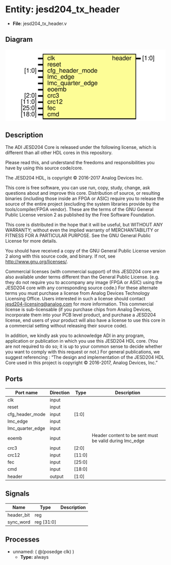 # Entity: jesd204_tx_header

- **File**: jesd204_tx_header.v
## Diagram

![Diagram](jesd204_tx_header.svg "Diagram")
## Description


 The ADI JESD204 Core is released under the following license, which is
 different than all other HDL cores in this repository.

 Please read this, and understand the freedoms and responsibilities you have
 by using this source code/core.

 The JESD204 HDL, is copyright © 2016-2017 Analog Devices Inc.

 This core is free software, you can use run, copy, study, change, ask
 questions about and improve this core. Distribution of source, or resulting
 binaries (including those inside an FPGA or ASIC) require you to release the
 source of the entire project (excluding the system libraries provide by the
 tools/compiler/FPGA vendor). These are the terms of the GNU General Public
 License version 2 as published by the Free Software Foundation.

 This core  is distributed in the hope that it will be useful, but WITHOUT ANY
 WARRANTY; without even the implied warranty of MERCHANTABILITY or FITNESS FOR
 A PARTICULAR PURPOSE. See the GNU General Public License for more details.

 You should have received a copy of the GNU General Public License version 2
 along with this source code, and binary.  If not, see
 <http://www.gnu.org/licenses/>.

 Commercial licenses (with commercial support) of this JESD204 core are also
 available under terms different than the General Public License. (e.g. they
 do not require you to accompany any image (FPGA or ASIC) using the JESD204
 core with any corresponding source code.) For these alternate terms you must
 purchase a license from Analog Devices Technology Licensing Office. Users
 interested in such a license should contact jesd204-licensing@analog.com for
 more information. This commercial license is sub-licensable (if you purchase
 chips from Analog Devices, incorporate them into your PCB level product, and
 purchase a JESD204 license, end users of your product will also have a
 license to use this core in a commercial setting without releasing their
 source code).

 In addition, we kindly ask you to acknowledge ADI in any program, application
 or publication in which you use this JESD204 HDL core. (You are not required
 to do so; it is up to your common sense to decide whether you want to comply
 with this request or not.) For general publications, we suggest referencing :
 “The design and implementation of the JESD204 HDL Core used in this project
 is copyright © 2016-2017, Analog Devices, Inc.”


## Ports

| Port name        | Direction | Type   | Description                                              |
| ---------------- | --------- | ------ | -------------------------------------------------------- |
| clk              | input     |        |                                                          |
| reset            | input     |        |                                                          |
| cfg_header_mode  | input     | [1:0]  |                                                          |
| lmc_edge         | input     |        |                                                          |
| lmc_quarter_edge | input     |        |                                                          |
| eoemb            | input     |        |  Header content to be sent must be valid during lmc_edge |
| crc3             | input     | [2:0]  |                                                          |
| crc12            | input     | [11:0] |                                                          |
| fec              | input     | [25:0] |                                                          |
| cmd              | input     | [18:0] |                                                          |
| header           | output    | [1:0]  |                                                          |
## Signals

| Name       | Type       | Description |
| ---------- | ---------- | ----------- |
| header_bit | reg        |             |
| sync_word  | reg [31:0] |             |
## Processes
- unnamed: ( @(posedge clk) )
  - **Type:** always
